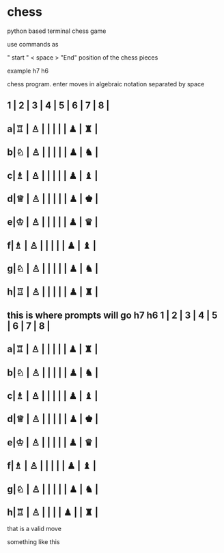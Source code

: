 # chess
python based terminal chess game 

use commands as 

" start " < space > "End" position of the chess pieces

example h7 h6

chess program. enter moves in algebraic notation separated by space
  
  1 | 2 | 3 | 4 | 5 | 6 | 7 | 8 |
--------------------------------
a|♖ | ♙ |   |   |   |   | ♟ | ♜ | 
--------------------------------
b|♘ | ♙ |   |   |   |   | ♟ | ♞ | 
--------------------------------
c|♗ | ♙ |   |   |   |   | ♟ | ♝ | 
--------------------------------
d|♕ | ♙ |   |   |   |   | ♟ | ♚ | 
--------------------------------
e|♔ | ♙ |   |   |   |   | ♟ | ♛ | 
--------------------------------
f|♗ | ♙ |   |   |   |   | ♟ | ♝ | 
--------------------------------
g|♘ | ♙ |   |   |   |   | ♟ | ♞ | 
--------------------------------
h|♖ | ♙ |   |   |   |   | ♟ | ♜ | 
--------------------------------
this is where prompts will go
h7 h6
1 | 2 | 3 | 4 | 5 | 6 | 7 | 8 |
--------------------------------
a|♖ | ♙ |   |   |   |   | ♟ | ♜ | 
--------------------------------
b|♘ | ♙ |   |   |   |   | ♟ | ♞ | 
--------------------------------
c|♗ | ♙ |   |   |   |   | ♟ | ♝ | 
--------------------------------
d|♕ | ♙ |   |   |   |   | ♟ | ♚ | 
--------------------------------
e|♔ | ♙ |   |   |   |   | ♟ | ♛ | 
--------------------------------
f|♗ | ♙ |   |   |   |   | ♟ | ♝ | 
--------------------------------
g|♘ | ♙ |   |   |   |   | ♟ | ♞ | 
--------------------------------
h|♖ | ♙ |   |   |   | ♟ |   | ♜ | 
--------------------------------
that is a valid move



something like this 
